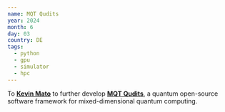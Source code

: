 ```yaml
---
name: MQT Qudits
year: 2024
month: 6
day: 03
country: DE
tags:
  - python
  - gpu
  - simulator
  - hpc
---
```


To **[Kevin Mato](https://www.linkedin.com/in/kevin-mato-quantum/)** to further develop **[MQT Qudits](https://github.com/cda-tum/mqt-qudits)**, a quantum open-source software framework for mixed-dimensional quantum computing.
